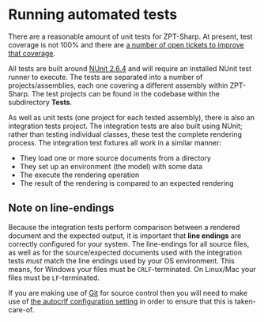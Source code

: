 # Running automated tests
There are a reasonable amount of unit tests for ZPT-Sharp.
At present, test coverage is not 100% and there are [a number of open tickets to improve that coverage].

All tests are built around [NUnit 2.6.4] and will require an installed NUnit test runner to execute.
The tests are separated into a number of projects/assemblies, each one covering a different assembly within ZPT-Sharp.
The test projects can be found in the codebase within the subdirectory **Tests**.

[a number of open tickets to improve that coverage]: https://github.com/csf-dev/ZPT-Sharp/labels/Testing
[NUnit 2.6.4]: http://nunit.org/index.php?p=docHome&r=2.6.4

As well as unit tests (one project for each tested assembly), there is also an integration tests project.
The integration tests are also built using NUnit; rather than testing individual classes, these test the complete rendering process.
The integration test fixtures all work in a similar manner:

* They load one or more source documents from a directory
* They set up an environment (the model) with some data
* The execute the rendering operation
* The result of the rendering is compared to an expected rendering

## Note on line-endings
Because the integration tests perform comparison between a rendered document and the expected output, it is important that **line endings** are correctly configured for your system.
The line-endings for all source files, as well as for the source/expected documents used with the integration tests *must* match the line endings used by your OS environment.
This means, for Windows your files must be `CRLF`-terminated.
On Linux/Mac your files must be `LF`-terminated.

If you are making use of [Git] for source control then you will need to make use of [the autocrlf configuration setting] in order to ensure that this is taken-care-of.

[Git]: https://git-scm.com/
[the autocrlf configuration setting]: https://git-scm.com/book/tr/v2/Customizing-Git-Git-Configuration#idp31554304